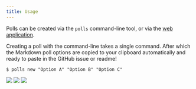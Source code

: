 ```yaml
---
title: Usage
---
```


Polls can be created via the `polls` command-line tool, or via the [web application](https://app.gh-polls.com/).

Creating a poll with the command-line takes a single command. After which the Markdown poll options are copied to your clipboard automatically and ready to paste in the GitHub issue or readme!

```
$ polls new "Option A" "Option B" "Option C"
```

[![](https://api.gh-polls.com/poll/01BT1M5SP1DPNE1ZP9V679GG39/Option%20A)](https://api.gh-polls.com/poll/01BT1M5SP1DPNE1ZP9V679GG39/Option%20A/vote)
[![](https://api.gh-polls.com/poll/01BT1M5SP1DPNE1ZP9V679GG39/Option%20B)](https://api.gh-polls.com/poll/01BT1M5SP1DPNE1ZP9V679GG39/Option%20B/vote)
[![](https://api.gh-polls.com/poll/01BT1M5SP1DPNE1ZP9V679GG39/Option%20C)](https://api.gh-polls.com/poll/01BT1M5SP1DPNE1ZP9V679GG39/Option%20C/vote)
